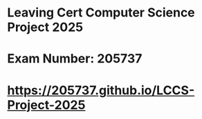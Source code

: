 # Leaving Cert Computer Science Project 2025
# Exam Number: 205737
# https://205737.github.io/LCCS-Project-2025
